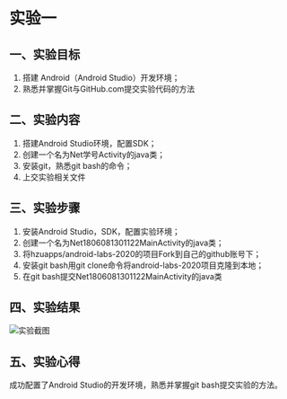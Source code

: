 # 实验一 
  ## 一、实验目标 
  1. 搭建 Android（Android Studio）开发环境； 
  2. 熟悉并掌握Git与GitHub.com提交实验代码的方法  
  
   ## 二、实验内容 
  1. 搭建Android Studio环境，配置SDK； 
  2. 创建一个名为Net学号Activity的java类； 
  3. 安装git，熟悉git bash的命令； 
  4. 上交实验相关文件 
  
   ## 三、实验步骤 
  1. 安装Android Studio，SDK，配置实验环境； 
  2. 创建一个名为Net1806081301122MainActivity的java类； 
  3. 将hzuapps/android-labs-2020的项目Fork到自己的github账号下； 
  4. 安装git bash用git clone命令将android-labs-2020项目克隆到本地； 
  5. 在git bash提交Net1806081301122MainActivity的java类 
  
   ## 四、实验结果 
  ![实验截图](https://github.com/Chenweikang2/android-labs-2020/raw/master/students/net1806081301122/1.png)
  
   ## 五、实验心得 
  成功配置了Android Studio的开发环境，熟悉并掌握git bash提交实验的方法。 

